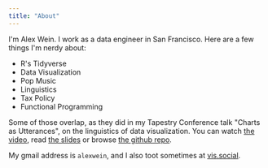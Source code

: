```yaml
---
title: "About"
---
```


I'm Alex Wein. I work as a data engineer in San Francisco.  Here are a few things I'm nerdy about:

- R's Tidyverse
- Data Visualization
- Pop Music
- Linguistics
- Tax Policy
- Functional Programming

Some of those overlap, as they did in my Tapestry Conference talk "Charts as Utterances", on the linguistics of data visualization. You can watch [the video](https://www.youtube.com/watch?v=PpAfmTgcGPY), read [the slides](https://docs.google.com/presentation/d/1yOmkpES3IZB__sJqLT1yILWuN3ErixUDhg0NZ9O48OY) or browse [the github repo](https://github.com/a-lexwein/tapestry-utterances).

My gmail address is `alexwein`, and I also toot sometimes at [vis.social](https://vis.social/@alexwein).